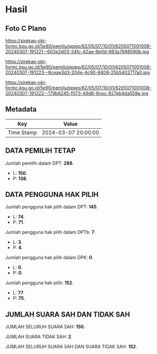 # Hasil

## Foto C Plano

https://sirekap-obj-formc.kpu.go.id/5e90/pemilu/ppwp/62/05/07/10/01/6205071001008-20240307-191221--603e2d03-24fc-42ae-9e0d-983a7686590b.jpg

https://sirekap-obj-formc.kpu.go.id/5e90/pemilu/ppwp/62/05/07/10/01/6205071001008-20240307-191223--8ceae3d3-204e-4c90-8408-25b5402717a0.jpg

https://sirekap-obj-formc.kpu.go.id/5e90/pemilu/ppwp/62/05/07/10/01/6205071001008-20240307-191222--179b6245-f073-49d8-9cec-827eb4da559e.jpg


## Metadata

| Key        | Value               |
| ---------- | ------------------- |
| Time Stamp | 2024-03-07 20:00:00 |


## DATA PEMILIH TETAP

Jumlah pemilih dalam DPT: **288**.
 * L: **150**.
 * P: **138**.

## DATA PENGGUNA HAK PILIH

Jumlah pengguna hak pilih dalam DPT: **145**.
 * L: **74**.
 * P: **71**.

Jumlah pengguna hak pilih dalam DPTb: **7**.
 * L: **3**.
 * P: **4**.

Jumlah pengguna hak pilih dalam DPK: **0**.
 * L: **0**.
 * P: **0**.

Jumlah pengguna hak pilih: **152**.
 * L: **77**.
 * P: **75**.

## JUMLAH SUARA SAH DAN TIDAK SAH

JUMLAH SELURUH SUARA SAH: **150**.

JUMLAH SUARA TIDAK SAH: **2**.

JUMLAH SELURUH SUARA SAH DAN SUARA TIDAK SAH: **152**.


